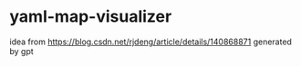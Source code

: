 # yaml-map-visualizer
idea from https://blog.csdn.net/rjdeng/article/details/140868871
generated by gpt
